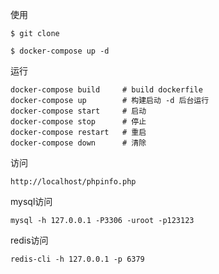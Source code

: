 使用

```
$ git clone

$ docker-compose up -d
```

运行
```
docker-compose build     # build dockerfile
docker-compose up        # 构建启动 -d 后台运行
docker-compose start     # 启动
docker-compose stop      # 停止
docker-compose restart   # 重启
docker-compose down      # 清除
```

访问
```
http://localhost/phpinfo.php
```

mysql访问
```
mysql -h 127.0.0.1 -P3306 -uroot -p123123
```

redis访问
```
redis-cli -h 127.0.0.1 -p 6379
```
